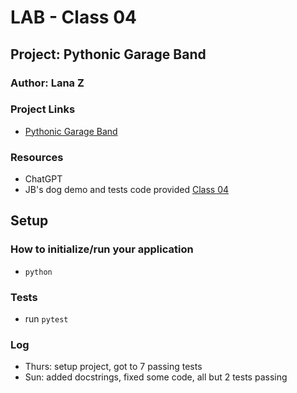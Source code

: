 # LAB - Class 04

## Project: Pythonic Garage Band

### Author: Lana Z

### Project Links
- [Pythonic Garage Band](https://github.com/lana-z/pythonic-garage-band)

### Resources
- ChatGPT
- JB's dog demo and tests code provided [Class 04](https://github.com/codefellows/seattle-code-python-401d24/tree/main/class-04/demo/dog-pack)

## Setup

### How to initialize/run your application
- `python `

### Tests
- run `pytest` 

### Log

- Thurs: setup project, got to 7 passing tests
- Sun: added docstrings, fixed some code, all but 2 tests passing